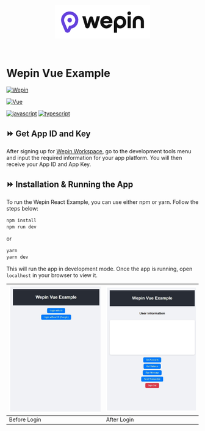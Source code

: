 <br/>

<p align="center">
  <a href="https://www.wepin.io/">
      <picture>
        <source media="(prefers-color-scheme: dark)">
        <img alt="wepin logo" src="../../assets/wepin_logo_color.png" width="250" height="auto">
      </picture>
</a>
</p>

<br>


# Wepin Vue Example


[![Wepin](https://img.shields.io/badge/Wepin_WEB_SDK-6440DD?style=for-the-badge)](https://docs.wepin.io/widget-integration/web-javascript-sdk)

[![Vue](https://img.shields.io/badge/Vue-323330?style=for-the-badge&logo=react&logoColor=4FC08D)](https://vuejs.org/)

[![javascript](https://img.shields.io/badge/JavaScript-323330?style=for-the-badge&logo=javascript&logoColor=F7DF1E)](https://developer.mozilla.org/docs/Web/JavaScript)
[![typescript](https://img.shields.io/badge/TypeScript-007ACC?style=for-the-badge&logo=typescript&logoColor=white)](https://www.typescriptlang.org/)


## ⏩ Get App ID and Key
After signing up for [Wepin Workspace](https://workspace.wepin.io/), go to the development tools menu and input the required information for your app platform. You will then receive your App ID and App Key.

## ⏩ Installation & Running the App
To run the Wepin React Example, you can use either npm or yarn. Follow the steps below:
```bash
npm install
npm run dev
```
or
```bash
yarn
yarn dev
```
This will run the app in development mode.
Once the app is running, open `localhost` in your browser to view it.


| ![wepin vue example](../../assets/wepin_vue_example_login.jpeg) | ![wepin vue example](../../assets/wepin_vue_example_provider.jpeg) |
| ------------------------------------------------------------- | ------------------------------------------------------------- |
| Before Login                              | After Login                               |

